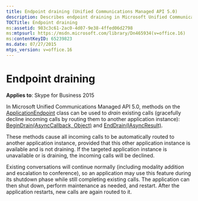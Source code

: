 ```yaml
---
title: Endpoint draining (Unified Communications Managed API 5.0)
description: Describes endpoint draining in Microsoft Unified Communications Managed API 5.0 as it relates to Skype for Business 2015.
TOCTitle: Endpoint draining
ms:assetid: 983c3c61-2ac0-4d07-9e38-4ffed06d2798
ms:mtpsurl: https://msdn.microsoft.com/library/Dn465934(v=office.16)
ms:contentKeyID: 65239823
ms.date: 07/27/2015
mtps_version: v=office.16
---
```


# Endpoint draining

**Applies to**: Skype for Business 2015

In Microsoft Unified Communications Managed API 5.0, methods on the [ApplicationEndpoint](/skype-sdk/ucma/user-endpoints-and-application-endpoints#applicationendpoint) class can be used to *drain* existing calls (gracefully decline incoming calls by routing them to another application instance): [BeginDrain(AsyncCallback, Object)](/dotnet/api/microsoft.rtc.collaboration.applicationendpoint.begindrain&preserve-view=true) and [EndDrain(IAsyncResult)](https://msdn.microsoft.com/library/hh383086\(v=office.16\)). 

These methods cause all incoming calls to be automatically routed to another application instance, provided that this other application instance is available and is not draining. If the targeted application instance is unavailable or is draining, the incoming calls will be declined.

Existing conversations will continue normally (including modality addition and escalation to conference), so an application may use this feature during its shutdown phase while still completing existing calls. The application can then shut down, perform maintenance as needed, and restart. After the application restarts, new calls are again routed to it.

